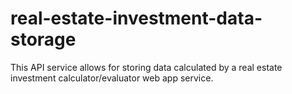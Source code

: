# real-estate-investment-data-storage
This API service allows for storing data calculated by a real estate investment calculator/evaluator web app service.
